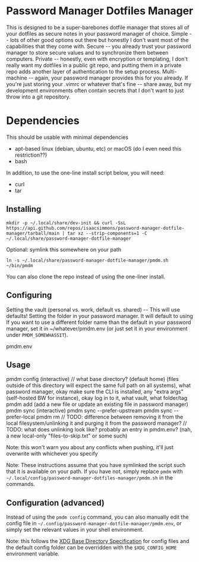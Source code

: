 # Password Manager Dotfiles Manager

This is designed to be a super-barebones dotfile manager that stores all of your dotfiles as secure notes in your password manager of choice.
Simple -- lots of other good options out there but honestly I don't want most of the capabilities that they come with.
Secure -- you already trust your password manager to store secure values and to synchronize them between computers.
Private -- honestly, even with encryption or templating, I don't really want my dotfiles in a public git repo, and putting them in a private repo adds another layer of authentication to the setup process.
Multi-machine -- again, your password manager provides this for you already.
If you're just storing your .vimrc or whatever that's fine -- share away, but my development environments often contain secrets that I don't want to just throw into a git repository.

# Dependencies

This should be usable with minimal dependencies

* apt-based linux (debian, ubuntu, etc) or macOS (do I even need this restriction??)
* bash

In addition, to use the one-line install script below, you will need:

* curl
* tar

## Installing

    mkdir -p ~/.local/share/dev-init && curl -SsL https://api.github.com/repos/isaacsimmons/password-manager-dotfile-manager/tarball/main | tar xz --strip-components=1 -C ~/.local/share/password-manager-dotfile-manager

Optional: symlink this somewhere on your path

    ln -s ~/.local/share/password-manager-dotfile-manager/pmdm.sh ~/bin/pmdm

You can also clone the repo instead of using the one-liner install.

## Configuring

Setting the vault (personal vs. work, default vs. shared) -- This will use defaults!
Setting the folder in your password manager.
It will default to using 
If you want to use a different folder name than the default in your password manager, set it in ~/whatever/pmdm.env (or just set it in your environment under `PMDM_SOMEWHASSIT`).

pmdm.env

## Usage

pmdm config (interactive)
  // what base directory? (default home) (files outside of this directory will expect the same full path on all systems), what password manager, okay make sure the CLI is installed, any "extra args" (self-hosted BW for instance), okay log in to it, what vault, what folder/tag
pmdm add <path> (add a new file or update an existing file in password manager)
pmdm sync (interactive)
pmdm sync --prefer-upstream
pmdm sync --prefer-local
pmdm rm <path>
// TODO: difference between removing it from the local filesystem/unlinking it and purging it from the password manager?
// TODO: what does unlinking look like? probably an entry in pmdm.env? (nah, a new local-only "files-to-skip.txt" or some such)

Note: this won't warn you about any conflicts when pushing, it'll just overwrite with whichever you specify

Note: These instructions assume that you have symlinked the script such that it is available on your path.
If you have not, simply replace `pmdm` with `~/.local/config/password-manager-dotfiles-manager/pmdm.sh` in the commands.

## Configuration (advanced)

Instead of using the `pmdm config` command, you can also manually edit the config file in `~/.config/password-manager-dotfile-manager/pmdm.env`, or simply set the relevant values in your shell environment.

Note: this follows the [XDG Base Directory Specification](https://specifications.freedesktop.org/basedir-spec/basedir-spec-latest.html) for config files and the default config folder can be overridden with the `$XDG_CONFIG_HOME` environment variable.
